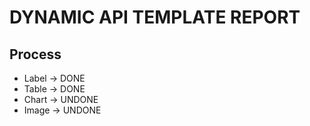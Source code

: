 # DYNAMIC API TEMPLATE REPORT
## Process
- Label -> DONE
- Table -> DONE
- Chart -> UNDONE
- Image -> UNDONE